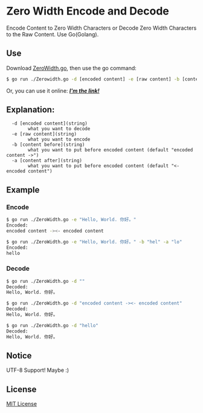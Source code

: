 # Zero Width Encode and Decode
Encode Content to Zero Width Characters or Decode Zero Width Characters to the Raw Content. Use Go(Golang).
## Use
Download [ZeroWidth.go](ZeroWidth.go), then use the go command:
```bash
$ go run ./Zerowidth.go -d [encoded content] -e [raw content] -b [content before] -a [content after]
```

Or, you can use it online: ***[I'm the link!](https://play.golang.org/p/x80M6r70kef)***
## Explanation:
```
  -d [encoded content](string)
        what you want to decode
  -e [raw content](string)
        what you want to encode
  -b [content before](string)
        what you want to put before encoded content (default "encoded content ->")
  -a [content after](string)
        what you want to put before encoded content (default "<- encoded content")
```
## Example
### Encode
```bash
$ go run ./ZeroWidth.go -e "Hello, World. 你好。"
Encoded:
encoded content ->‌​‍‍​‍‍‍‌​​‍‍​‍​‌​​‍​​‍‍‌​​‍​​‍‍‌​​‍​​​​‌​‍​​‍‍‌​‍‍‍‍‍‌​‍​‍​​​‌​​‍​​​​‌​​​‍‍​‍‌​​‍​​‍‍‌​​‍‍​‍‍‌​‍​​​‍‌​‍‍‍‍‍‌​‍‍​​​​‍​​‍‍‍‍‍‌​‍​​‍‍​‍​​​​​‍​‌​​‍‍‍‍‍‍‍‍‍‍​‍‌<- encoded content

$ go run ./ZeroWidth.go -e "Hello, World. 你好。" -b "hel" -a "lo"
Encoded:
hel‌​‍‍​‍‍‍‌​​‍‍​‍​‌​​‍​​‍‍‌​​‍​​‍‍‌​​‍​​​​‌​‍​​‍‍‌​‍‍‍‍‍‌​‍​‍​​​‌​​‍​​​​‌​​​‍‍​‍‌​​‍​​‍‍‌​​‍‍​‍‍‌​‍​​​‍‌​‍‍‍‍‍‌​‍‍​​​​‍​​‍‍‍‍‍‌​‍​​‍‍​‍​​​​​‍​‌​​‍‍‍‍‍‍‍‍‍‍​‍‌lo
```
### Decode
```bash
$ go run ./ZeroWidth.go -d "‌​‍‍​‍‍‍‌​​‍‍​‍​‌​​‍​​‍‍‌​​‍​​‍‍‌​​‍​​​​‌​‍​​‍‍‌​‍‍‍‍‍‌​‍​‍​​​‌​​‍​​​​‌​​​‍‍​‍‌​​‍​​‍‍‌​​‍‍​‍‍‌​‍​​​‍‌​‍‍‍‍‍‌​‍‍​​​​‍​​‍‍‍‍‍‌​‍​​‍‍​‍​​​​​‍​‌​​‍‍‍‍‍‍‍‍‍‍​‍‌"
Decoded:
Hello, World. 你好。

$ go run ./ZeroWidth.go -d "encoded content ->‌​‍‍​‍‍‍‌​​‍‍​‍​‌​​‍​​‍‍‌​​‍​​‍‍‌​​‍​​​​‌​‍​​‍‍‌​‍‍‍‍‍‌​‍​‍​​​‌​​‍​​​​‌​​​‍‍​‍‌​​‍​​‍‍‌​​‍‍​‍‍‌​‍​​​‍‌​‍‍‍‍‍‌​‍‍​​​​‍​​‍‍‍‍‍‌​‍​​‍‍​‍​​​​​‍​‌​​‍‍‍‍‍‍‍‍‍‍​‍‌<- encoded content"
Decoded:
Hello, World. 你好。

$ go run ./ZeroWidth.go -d "hel‌​‍‍​‍‍‍‌​​‍‍​‍​‌​​‍​​‍‍‌​​‍​​‍‍‌​​‍​​​​‌​‍​​‍‍‌​‍‍‍‍‍‌​‍​‍​​​‌​​‍​​​​‌​​​‍‍​‍‌​​‍​​‍‍‌​​‍‍​‍‍‌​‍​​​‍‌​‍‍‍‍‍‌​‍‍​​​​‍​​‍‍‍‍‍‌​‍​​‍‍​‍​​​​​‍​‌​​‍‍‍‍‍‍‍‍‍‍​‍‌lo"
Decoded:
Hello, World. 你好。
```
## Notice
UTF-8 Support! Maybe :)

## License
[MIT License](LICENSE)
